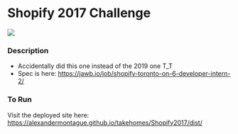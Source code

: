 # Shopify 2017 Challenge
![](https://i.imgur.com/eraH7Xj.png)

### Description
- Accidentally did this one instead of the 2019 one T_T
- Spec is here: https://jawb.io/job/shopify-toronto-on-6-developer-intern-2/

### To Run
Visit the deployed site here: https://alexandermontague.github.io/takehomes/Shopify2017/dist/
